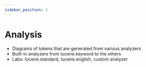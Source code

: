 ```yaml
---
sidebar_position: 1
---
```


# Analysis

* Diagrams of tokens that are generated from various analyzers
* Built-in analyzers from lucene.keyword to the others
* Labs: lucene.standard, lucene.english, custom analyzer

